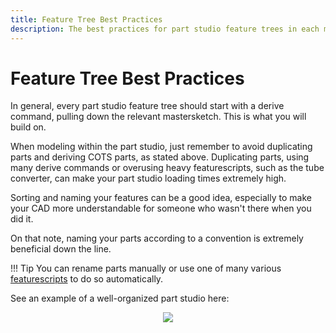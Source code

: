 ```yaml
---
title: Feature Tree Best Practices
description: The best practices for part studio feature trees in each mechanism document.
---
```


# Feature Tree Best Practices

In general, every part studio feature tree should start with a derive command, pulling down the relevant mastersketch. This is what you will build on. 

When modeling within the part studio, just remember to avoid duplicating parts and deriving COTS parts, as stated above. Duplicating parts, using many derive commands or overusing heavy featurescripts, such as the tube converter, can make your part studio loading times extremely high.

Sorting and naming your features can be a good idea, especially to make your CAD more understandable for someone who wasn't there when you did it.

On that note, naming your parts according to a convention is extremely beneficial down the line.

!!! Tip
    You can rename parts manually or use one of many various [featurescripts](https://www.frcdesign.org/resources/featurescripts/?h=feat#onshape) to do so automatically. 

See an example of a well-organized part studio here:

<center><img src="/img/best-practices/part-studio-2.webp"></center>

<br>
